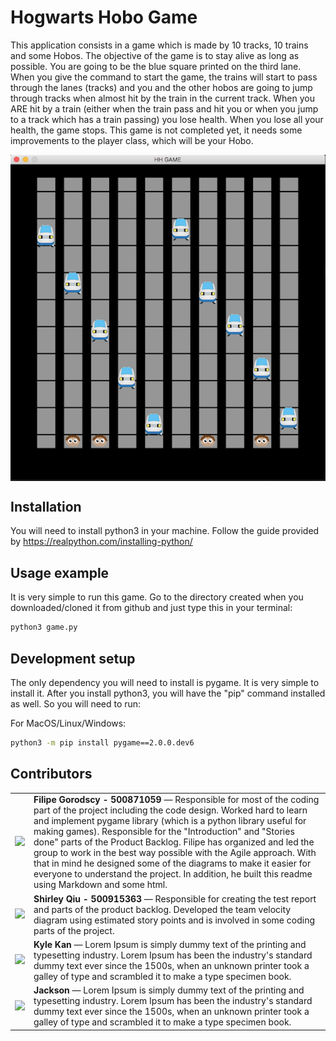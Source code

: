 # Hogwarts Hobo Game

This application consists in a game which is made by 10 tracks, 10 trains and some Hobos. The objective of the game is to stay alive as long as possible. You are going to be the blue square printed on the third lane.
When you give the command to start the game, the trains will start to pass through the lanes (tracks) and you and the other hobos are going to jump through tracks when almost hit by the train in the current track.
When you ARE hit by a train (either when the train pass and hit you or when you jump to a track which has a train passing) you lose health. When you lose all your health, the game stops.
This game is not completed yet, it needs some improvements to the player class, which will be your Hobo.

<p align="center"><img src=images/HH-Game.png align="center"></p>

## Installation

You will need to install python3 in your machine. Follow the guide provided by
https://realpython.com/installing-python/

## Usage example

It is very simple to run this game. Go to the directory created when you downloaded/cloned it from github and just type this in your terminal:

```sh
python3 game.py
```

## Development setup

The only dependency you will need to install is pygame. It is very simple to install it. After you install python3, you will have the "pip" command installed as well. So you will need to run:

For MacOS/Linux/Windows:

```sh
python3 -m pip install pygame==2.0.0.dev6
```

## Contributors

<table>
  <tr>
    <td><a href="https://github.com/FilipeGorodscy"><img src="https://avatars0.githubusercontent.com/u/53091098?s=460&u=d3e992090857c9e4e4a556ee272e227c4fba51e4&v=4"/></a></td>
    <td><b>Filipe Gorodscy - 500871059 </b> — Responsible for most of the coding part of the project including the code design. Worked hard to learn and implement pygame library (which is a python library useful for making games). Responsible for the "Introduction" and "Stories done" parts of the Product Backlog. Filipe has organized and led the group to work in the best way possible with the Agile approach. With that in mind he designed some of the diagrams to make it easier for everyone to understand the project. In addition, he built this readme using Markdown and some html.</td>
  </tr>
  <tr>
  <td><a href="https://github.com/Shirley-qiu"><img src="https://avatars0.githubusercontent.com/u/46514410?s=460&u=0e419674bea4056183b3e7c55bb2c99c531c93f1&v=4"/></a></td>
    <td><b>Shirley Qiu - 500915363 </b> — Responsible for creating the test report and parts of the product backlog. Developed the team velocity diagram using estimated story points and is involved in some coding parts of the project. </td>
  </tr>
  <tr>
    <td><a href="https://github.com/IJNAmatsukaze"><img src="https://avatars2.githubusercontent.com/u/46411829?s=460&u=5cd87c4c83e9dd4f7c4f6b0c3eee0144e1c0d7a6&v=4"/></a></td>
    <td><b>Kyle Kan</b>  — Lorem Ipsum is simply dummy text of the printing and typesetting industry. Lorem Ipsum has been the industry's standard dummy text ever since the 1500s, when an unknown printer took a galley of type and scrambled it to make a type specimen book. </td>
  </tr>
  <tr>
    <td><a href="https://github.com/chaoyu530"><img src="https://avatars0.githubusercontent.com/u/62677910?s=460&v=4"/></a>     </td>
    <td><b>Jackson</b> — Lorem Ipsum is simply dummy text of the printing and typesetting industry. Lorem Ipsum has been the industry's standard dummy text ever since the 1500s, when an unknown printer took a galley of type and scrambled it to make a type specimen book.</td>
  </tr>
</table>
  
